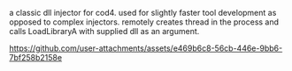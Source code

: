 a classic dll injector for cod4. used for slightly faster tool development as opposed to complex injectors.
remotely creates thread in the process and calls LoadLibraryA with supplied dll as an argument.

https://github.com/user-attachments/assets/e469b6c8-56cb-446e-9bb6-7bf258b2158e
